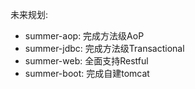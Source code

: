 未来规划:


- summer-aop: 完成方法级AoP
- summer-jdbc: 完成方法级Transactional
- summer-web: 全面支持Restful
- summer-boot: 完成自建tomcat